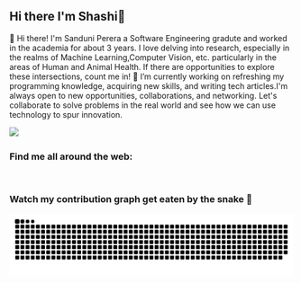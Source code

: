 ## Hi there I'm Shashi👋

👋 Hi there! I'm Sanduni Perera a Software Engineering gradute and worked in the academia for about 3 years. I love delving into research, especially in the realms of Machine Learning,Computer Vision, etc. particularly in the areas of Human and Animal Health. If there are opportunities to explore these intersections, count me in! 
🔭 I’m currently working on refreshing my programming knowledge, acquiring new skills, and writing tech articles.I'm always open to new opportunities, collaborations, and networking. Let's collaborate to solve problems in the real world and see how we can use technology to spur innovation.

![](https://komarev.com/ghpvc/?username=shashperera&color=green)

### Find me all around the web:

<p align="left">
<a href="https://www.linkedin.com/in/sanduni-shashipraba-perera-30723a16a/" target="blank"><img align="center" src="https://github.com/mishmanners/MishManners/blob/master/socials/transparent-Linkedin-logo-icon.png" alt="" height="30" /></a>
<a href="https://hackathongoddess.wordpress.com/" target="blank"><img align="center" src="https://github.com/mishmanners/MishManners/blob/master/socials/chrome.png" alt="" height="30" /></a>
<a href="https://www.researchgate.net/profile/W-Sanduni-Shashipraba-Perera" target="blank"><img align="center" src="https://github.com/mishmanners/MishManners/blob/master/socials/researchgate.png" alt="" height="30" /></a>
<a href="https://medium.com/@shashipraba.56" target="blank"><img align="center" src="https://github.com/mishmanners/MishManners/blob/master/socials/medium.png" alt="" height="30" /></a>
</p> 
<!--
**shashperera/shashperera** is a ✨ _special_ ✨ repository because its `README.md` (this file) appears on your GitHub profile.

Here are some ideas to get you started:

- 🌱 I’m currently learning ...
- 👯 I’m looking to collaborate on ...
- 🤔 I’m looking for help with ...
- 💬 Ask me about ...
- 📫 How to reach me: ...
- 😄 Pronouns: ...
- ⚡ Fun fact: ...
-->

<!-- img src="https://github-readme-stats.vercel.app/api?username=shashperera&show_icons=true&theme=transparent" width="400" -->
### Watch my contribution graph get eaten by the snake 🐍

![snake gif](https://github.com/shashperera/shashperera/blob/output/github-contribution-grid-snake.svg)

